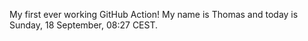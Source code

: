 My first ever working GitHub Action!
My name is Thomas and today is Sunday, 18 September, 08:27 CEST. 
